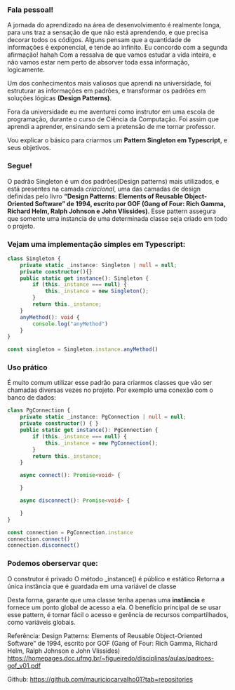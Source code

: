 ### Fala pessoal!
A jornada do aprendizado na área de desenvolvimento é realmente longa, para uns traz a sensação de que não está aprendendo, e que precisa decorar todos os códigos. 
Alguns pensam que a quantidade de informações é exponencial, e tende ao infinito.
Eu concordo com a segunda afirmação! hahah 
Com a ressalva de que vamos estudar a vida inteira, e não vamos estar nem perto de absorver toda essa informação, logicamente.

Um dos conhecimentos mais valiosos que aprendi na universidade, foi estruturar as informações em padrões, e transformar os padrões em soluções lógicas **(Design Patterns)**. 

Fora da universidade eu me aventurei como instrutor em uma escola de programação, durante o curso de Ciência da Computação. Foi assim que aprendi a aprender, ensinando sem a pretensão de me tornar professor.

Vou explicar o básico para criarmos um **Pattern Singleton em Typescript**, e seus objetivos. 

### Segue!

O padrão Singleton é um dos padrões(Design patterns) mais utilizados, e está presentes na camada *criacional*, uma das camadas de design definidas pelo livro **“Design Patterns: Elements of Reusable Object-Oriented Software” de 1994, escrito por GOF (Gang of Four: Rich Gamma, Richard Helm, Ralph Johnson e John Vlissides)**.
Esse pattern assegura que somente uma instancia de uma determinada classe seja criado em todo o projeto. 

### Vejam uma implementação simples em Typescript:
```typescript
class Singleton {
    private static _instance: Singleton | null = null;
    private constructor(){}
    public static get instance(): Singleton {
        if (this._instance === null) {
            this._instance = new Singleton();
        }
        return this._instance;
    }
    anyMethod(): void {
        console.log("anyMethod")
    }
}

const singleton = Singleton.instance.anyMethod()

````

### Uso prático
É muito comum utilizar esse padrão para criarmos classes que vão ser chamadas diversas vezes no projeto.
Por exemplo uma conexão com o banco de dados: 
````typescript
class PgConnection {
    private static _instance: PgConnection | null = null;
    private constructor() { }
    public static get instance(): PgConnection {
        if (this._instance === null) {
            this._instance = new PgConnection();
        }
        return this._instance;
    }

    async connect(): Promise<void> {

    }

    async disconnect(): Promise<void> {

    }
}

const connection = PgConnection.instance
connection.connect()
connection.disconnect()
````

### Podemos oberservar que:
O construtor é privado
O método _instance() é público e estático
Retorna a única instância que é guardada em uma variável de classe

Desta forma, garante que uma classe tenha apenas uma **instância** e fornece um ponto global de acesso a ela.
O benefício principal de se usar esse pattern, é tornar fácil o acesso e gerência de recursos compartilhados, como variáveis globais. 

Referência:
Design Patterns: Elements of Reusable Object-Oriented Software” de 1994, escrito por GOF (Gang of Four: Rich Gamma, Richard Helm, Ralph Johnson e John Vlissides)
https://homepages.dcc.ufmg.br/~figueiredo/disciplinas/aulas/padroes-gof_v01.pdf

Github:
https://github.com/mauriciocarvalho01?tab=repositories